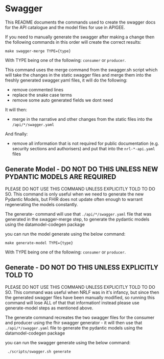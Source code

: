 # Swagger

This README documents the commands used to create the swagger docs for the API catalogue and the model files for use in APIGEE.

If you need to manually generate the swagger after making a change then the following commands in this order will create the correct results:

```shell
make swagger-merge TYPE={type}
```

With TYPE being one of the following: `consumer` or `producer`.

This command uses the merge command from the swagger.sh script which will take the changes in the static swagger files and merge them into the freshly generated swagger.yaml files, it will do the following:

- remove commented lines
- replace the snake case terms
- remove some auto generated fields we dont need

It will then:

- merge in the narrative and other changes from the static files into the `/api/*/swagger.yaml`

And finally:

- remove all information that is not required for public documentation (e.g. security sections and authorisers) and put that into the `nrl-*-api.yaml` files

## Generate Model - DO NOT DO THIS UNLESS NEW PYDANTIC MODELS ARE REQUIRED

PLEASE DO NOT USE THIS COMMAND UNLESS EXPLICITLY TOLD TO DO SO. This command is only useful when we need to generate the new Pydantic Models, but FHIR does not update often enough to warrant regenerating the models constantly.

The generate- command will use that `./api/*/swagger.yaml` file that was generated in the swagger-merge step, to generate the pydantic models using the datamodel-codegen package

you can run the model generate using the below command:

```shell
make generate-model TYPE={type}
```

With TYPE being one of the following: `consumer` or `producer`.

## Generate - DO NOT DO THIS UNLESS EXPLICITLY TOLD TO

PLEASE DO NOT USE THIS COMMAND UNLESS EXPLICITLY TOLD TO DO SO. This command was useful when NRLF was in it's infancy, but since then the generated swagger files have been manually modified, so running this command will lose ALL of that that information! instead please use generate-model steps as mentioned above.

The generate command recreates the two swagger files for the consumer and producer using the fhir swagger generator - it will then use that `./api/*/swagger.yaml` file to generate the pydantic models using the datamodel-codegen package

you can run the swagger generate using the below command:

```shell
 ./scripts/swagger.sh generate
```

